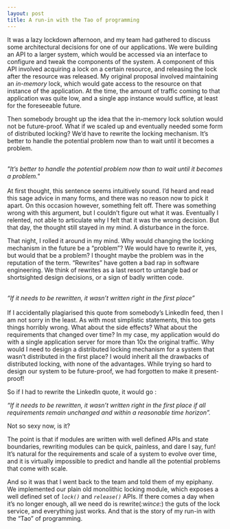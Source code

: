 ```yaml
---
layout: post
title: A run-in with the Tao of programming
---
```


It was a lazy lockdown afternoon, and my team had gathered to discuss some architectural decisions for one of our applications. We were building an API to a larger system, which would be accessed via an interface to configure and tweak the components of the system. A component of this API involved acquiring a lock on a certain resource, and releasing the lock after the resource was released. My original proposal involved maintaining an *in-memory* lock, which would gate access to the resource on that instance of the application. At the time, the amount of traffic coming to that application was quite low, and a single app instance would suffice, at least for the foreseeable future.

Then somebody brought up the idea that the in-memory lock solution would not be future-proof. What if we scaled up and eventually needed some form of distributed locking? We’d have to rewrite the locking mechanism. It’s better to handle the potential problem now than to wait until it becomes a problem. <br><br>

 *"It’s better to handle the potential problem now than to wait until it becomes a problem."*
<br><br>
At first thought, this sentence seems intuitively sound. I’d heard and read this sage advice in many forms, and there was no reason now to pick it apart. On this occasion however, something felt off. There was something wrong with this argument, but I couldn’t figure out what it was. Eventually I relented, not able to articulate why I felt that it was the wrong decision. But that day, the thought still stayed in my mind. A disturbance in the force.

That night, I rolled it around in my mind. Why would changing the locking mechanism in the future be a “problem”? We would have to rewrite it, yes, but would that be a problem? I thought maybe the problem was in the reputation of the term. “Rewrites” have gotten a bad rap in software engineering. We think of rewrites as a last resort to untangle bad or shortsighted design decisions, or a sign of badly written code. 
<br><br>

*“If it needs to be rewritten, it wasn’t written right in the first place”*
<br><br>
If I accidentally plagiarised this quote from somebody’s LinkedIn feed, then I am not sorry in the least. As with most simplistic statements, this too gets things horribly wrong. What about the side effects? What about the requirements that changed over time? In my case, my application would do with a single application server for more than 10x the original traffic. Why would I need to design a distributed locking mechanism for a system that wasn’t distributed in the first place? I would inherit all the drawbacks of distributed locking, with none of the advantages. While trying so hard to design our system to be future-proof, we had forgotten to make it present-proof!

So if I had to rewrite the LinkedIn quote, it would go :

*“If it needs to be rewritten, it wasn’t written right in the first place if all requirements remain unchanged and within a reasonable time horizon”.*

Not so sexy now, is it?

The point is that if modules are written with well defined APIs and state boundaries, rewriting modules can be quick, painless, and dare I say, fun! It’s natural for the requirements and scale of a system to evolve over time, and it is virtually impossible to predict and handle all the potential problems that come with scale. 

And so it was that I went back to the team and told them of my epiphany. We implemented our plain old monolithic locking module, which exposes a well defined set of *`lock()`* and *`release()`* APIs. If there comes a day when it’s no longer enough, all we need do is rewrite(*:wince:*) the guts of the lock service, and everything just works. And that is the story of my run-in with the “Tao” of programming.


